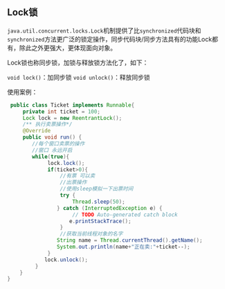## Lock锁
`java.util.concurrent.locks.Lock`机制提供了比`synchronized`代码块和`synchronized`方法更广泛的锁定操作，同步代码块/同步方法具有的功能Lock都有，除此之外更强大，更体现面向对象。

Lock锁也称同步锁，加锁与释放锁方法化了，如下：

`void lock()`：加同步锁
`void unlock()`：释放同步锁

使用案例：
```java
 public class Ticket implements Runnable{  
     private int ticket = 100;  
     Lock lock = new ReentrantLock();  
     /** 执行卖票操作*/  
     @Override  
     public void run() {  
        //每个窗口卖票的操作  
        //窗口 永远开启  
        while(true){  
             lock.lock();  
             if(ticket>0){  
                 //有票 可以卖  
                 //出票操作  
                 //使用sleep模拟一下出票时间  
                 try {  
                     Thread.sleep(50);  
                } catch (InterruptedException e) {  
                     // TODO Auto‐generated catch block  
                    e.printStackTrace();  
                 }  
                 //获取当前线程对象的名字  
                String name = Thread.currentThread().getName();  
                System.out.println(name+"正在卖:"+ticket‐‐);  
             }  
            lock.unlock();  
         }  
    }  
}  
```









